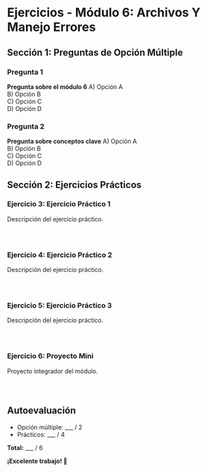 # Ejercicios - Módulo 6: Archivos Y Manejo Errores

## Sección 1: Preguntas de Opción Múltiple

### Pregunta 1
**Pregunta sobre el módulo 6**
A) Opción A  
B) Opción B  
C) Opción C  
D) Opción D  

### Pregunta 2
**Pregunta sobre conceptos clave**
A) Opción A  
B) Opción B  
C) Opción C  
D) Opción D  

## Sección 2: Ejercicios Prácticos

### Ejercicio 3: Ejercicio Práctico 1
Descripción del ejercicio práctico.
```python




```

### Ejercicio 4: Ejercicio Práctico 2
Descripción del ejercicio práctico.
```python




```

### Ejercicio 5: Ejercicio Práctico 3
Descripción del ejercicio práctico.
```python




```

### Ejercicio 6: Proyecto Mini
Proyecto integrador del módulo.
```python




```

## Autoevaluación

- Opción múltiple: ___ / 2
- Prácticos: ___ / 4

**Total:** ___ / 6

**¡Excelente trabajo! 🎉**
